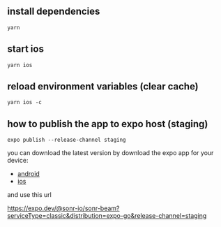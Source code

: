 ## install dependencies

```
yarn
```

## start ios

```
yarn ios
```

## reload environment variables (clear cache)

```
yarn ios -c
```

## how to publish the app to expo host (staging)

```
expo publish --release-channel staging
```

you can download the latest version by download the expo app for your device:

- [android](https://play.google.com/store/apps/details?id=host.exp.exponent&hl=en&gl=US)
- [ios](https://apps.apple.com/us/app/expo-go/id982107779)

and use this url

https://expo.dev/@sonr-io/sonr-beam?serviceType=classic&distribution=expo-go&release-channel=staging
